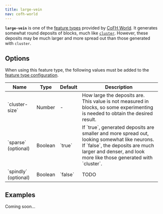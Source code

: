 ```yaml
---
title: large-vein
nav: cofh-world
---
```


**`large-vein`** is one of the [feature
types](/docs/cofh-world/world-generator-configuration/feature-types/) provided
by [CoFH World](/docs/cofh-world/). It generates somewhat round deposits of
blocks, much like
[`cluster`](/docs/cofh-world/world-generator-configuration/feature-types/cluster/).
However, these deposits may be much larger and more spread out than those
generated with `cluster`.

<!-- TODO: not exactly blobs. it actually generates in branches, but they tend
to be thick so it turns out as a blob anyway, and this can now be changed using
`spindly`. -->


Options
-------

When using this feature type, the following values must be added to the [feature
type
configuration](/docs/cofh-world/world-generator-configuration/feature-format/#feature-type-configuration).

<div class="uk-overflow-container">
    <table class="uk-table uk-table-striped uk-text-small">
        <thead>
            <tr>
                <th>Name</th>
                <th>Type</th>
                <th>Default</th>
                <th>Description</th>
            </tr>
        </thead>
        <tbody>
            <tr>
                <td markdown="span">`cluster-size`</td>
                <td>Number</td>
                <td>-</td>
                <td>
                    How large the deposits are. This value is not measured in
                    blocks, so some experimenting is needed to obtain the
                    desired result.
                </td>
            </tr>
            <tr>
                <td markdown="span">`sparse` (optional)</td>
                <td>Boolean</td>
                <td markdown="span">`true`</td>
                <td markdown="span">
                    If `true`, generated deposits are smaller and more spread
                    out, looking somewhat like neurons. If `false`, the deposits
                    are much larger and denser, and look more like those
                    generated with `cluster`.
                </td>
            </tr>
            <tr>
                <td markdown="span">`spindly` (optional)</td>
                <td>Boolean</td>
                <td markdown="span">`false`</td>
                <td markdown="span">
                    TODO
                </td>
            </tr>
        </tbody>
    </table>
</div>


Examples
--------

Coming soon...
